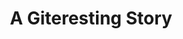 ---
layout: podcast
title: A Giteresting Story
category: right-in-the-middle
number: 4
duration: "19:26"
description: When we lost patience we changed to git.
tags:
- rum
- git
- linus torvalds
- cvs
- branches
- pipeline
- I don't know in wich branch I put the rest of the tags 
audio:
  url: https://rightinthemiddle.s3.eu-north-1.amazonaws.com/Right+in+the+Middle+-+004+-+A+Giteresting+Story.mp3
  size: 20979190
---
